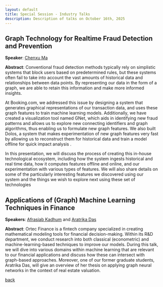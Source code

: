 ```yaml
---
layout: default
title: Special Session - Industry Talks
description: Description of talks on October 16th, 2025
---
```



## Graph Technology for Realtime Fraud Detection and Prevention


**Speaker**: [Chenxu Ma](https://www.linkedin.com/in/chenxu-ma-3686991a6/)


**Abstract**: 
Conventional fraud detection methods typically rely on simplistic systems that block users based on predetermined rules, but these systems often fail to take into account the vast amounts of historical data and relationships between data points. By representing our data in the form of a graph, we are able to retain this information and make more informed insights.

At Booking.com, we addressed this issue by designing a system that generates graphical representations of our transaction data, and uses these graph features to train machine learning models. Additionally, we have created a visualization tool named GNet, which aids in identifying new fraud patterns and allows us to explore new connecting identifiers and graph algorithms, thus enabling us to  formulate new graph features. We also built Dolos, a system that makes experimentation of new graph features very fast by allowing us to reconstruct them for historical data and train a model offline for quick impact analysis . 

In this presentation, we will discuss the process of creating this in-house technological ecosystem, including how the system ingests historical and real time data, how it computes features offline and online, and our experimentation with various types of features. We will also share details on some of the particularly interesting features we discovered using our system and the things we wish to explore next using these set of technologies





## Applications of (Graph) Machine Learning Techniques in Finance


**Speakers**: [Afrasiab Kadhum](https://www.linkedin.com/in/afrasiab-kadhum/?originalSubdomain=nl) and [Aratrika Das](https://www.linkedin.com/in/aratrika-das-4a2223231/)


**Abstract**: 
Ortec Finance is a fintech company specialized in creating mathematical modeling tools for financial decision-making. Within its R&D department, we conduct research into both classical (econometric) and machine-learning-based techniques to improve our models. During this talk, we will dive into various domains within machine learning that are relevant to our financial applications and discuss how these can intersect with graph-based approaches. Moreover, one of our former graduate students, Aratrika Das, will give an overview of her thesis on applying graph neural networks in the context of real estate valuation.




[back](../index.md/#october-15th-2025-special-session---industry-talks)
